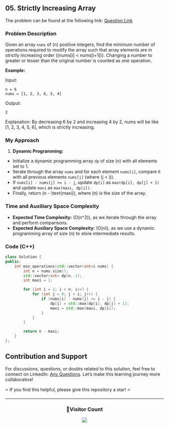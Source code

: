 ## 05. Strictly Increasing Array

The problem can be found at the following link: [Question Link](https://www.geeksforgeeks.org/problems/convert-to-strictly-increasing-array3351/1)

### Problem Description

Given an array `nums` of \(n\) positive integers, find the minimum number of operations required to modify the array such that array elements are in strictly increasing order (\(nums[i] < nums[i+1]\)). Changing a number to greater or lesser than the original number is counted as one operation.

**Example:**

Input:
```
n = 6
nums = [1, 2, 3, 6, 5, 4]
```
Output:
```
2
```
Explanation: 
By decreasing 6 by 2 and increasing 4 by 2, nums will be like [1, 2, 3, 4, 5, 6], which is strictly increasing.

### My Approach

1. **Dynamic Programming:**
- Initialize a dynamic programming array `dp` of size \(n\) with all elements set to 1.
- Iterate through the array `nums` and for each element `nums[i]`, compare it with all previous elements `nums[j]` (where \(j < i\)).
- If `nums[i] - nums[j] >= i - j`, update `dp[i]` as `max(dp[i], dp[j] + 1)` and update `maxi` as `max(maxi, dp[i])`.
- Finally, return \(n - \text{maxi}\), where \(n\) is the size of the array.

### Time and Auxiliary Space Complexity

- **Expected Time Complexity:** \(O(n^2)\), as we iterate through the array and perform comparisons.
- **Expected Auxiliary Space Complexity:** \(O(n)\), as we use a dynamic programming array of size \(n\) to store intermediate results.

### Code (C++)

```cpp
class Solution {
public:
    int min_operations(std::vector<int>& nums) {
        int n = nums.size();
        std::vector<int> dp(n, 1);
        int maxi = 1;

        for (int i = 1; i < n; i++) {
            for (int j = 0; j < i; j++) {
                if (nums[i] - nums[j] >= i - j) {
                    dp[i] = std::max(dp[i], dp[j] + 1);
                    maxi = std::max(maxi, dp[i]);
                }
            }
        }

        return n - maxi;
    }
};
```

## Contribution and Support

For discussions, questions, or doubts related to this solution, feel free to connect on LinkedIn: [Any Questions](https://www.linkedin.com/in/het-patel-8b110525a/). Let’s make this learning journey more collaborative!

⭐ If you find this helpful, please give this repository a star! ⭐

---

<div align="center">
  <h3><b>📍Visitor Count</b></h3>
</div>

<p align="center">
  <img src="https://profile-counter.glitch.me/Hunterdii/count.svg" />
</p>
